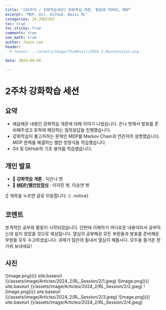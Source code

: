 ```yaml
---
title: "[02주차 / 강화학습세션] 강화학습 개론, 협업에 대하여, MDP"
excerpt: "MDP, Git, Github, Basic RL" 
categories: 24-2메인세션
toc: true
toc_sticky: true
comments: true
use_math: true
author: Jimin Lee
header:
  # teaser: ../assets/image/Thumbnail/2024_2_MainSession.png

date: 2024-09-08

---
```

# 2주차 강화학습 세션

## 요약
- 예습해온 내용인 강화학습 개론에 대해 이야기 나눴습니다. 은나 벗께서 발표를 준비해주셨고 토픽에 해당하는 질의응답을 진행했습니다.  
- 강화학습이 풀고자하는 문제인 MDP를 Markov Chain과 연관지어 설명했습니다. MDP 문제를 해결하는 벨만 방정식을 학습했습니다. 
- Git 및 GitHub의 기초 용어를 학습했습니다. 

## 개인 발표

- 📗 **강화학습 개론** : 이은나 벗
- 📗 [**MDP/벨만방정식**](https://kanghwasisters.github.io/24-2%EA%B0%9C%EC%9D%B8%EB%B0%9C%ED%91%9C/MDP/) : 이지민 벗, 이승연 벗

☝️ 제목을 누르면 글로 이동합니다.
{: .notice}

## 코멘트 
본격적인 공부와 활동이 시작되었습니다. 단번에 이해하기 까다로운 내용이라서 공부하는데 쉽지 않았을 것으로 예상됩니다. 열심히 공부해온 모든 부원들과 발표를 준비해온 부원들 모두 수고하셨습니다. 과제가 많은데 힘내서 열심히 해봅시다. 모두들 즐거운 한가위 보내세요!

## 사진

![image.png]({{ site.baseurl }}/assets/image/Articles/2024_2/RL_Session/2/1.jpeg)
![image.png]({{ site.baseurl }}/assets/image/Articles/2024_2/RL_Session/2/2.jpeg)
![image.png]({{ site.baseurl }}/assets/image/Articles/2024_2/RL_Session/2/3.jpeg)
![image.png]({{ site.baseurl }}/assets/image/Articles/2024_2/RL_Session/2/4.jpeg)
